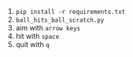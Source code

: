 1. `pip install -r requirements.txt`
2. `ball_hits_ball_scratch.py`
3. aim  with `arrow keys`
4. hit  with `space`
5. quit with `q`
